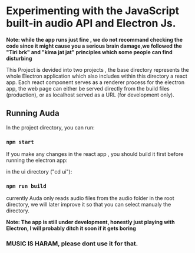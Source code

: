 # Experimenting with the JavaScript built-in audio API and Electron Js.

**Note: while the app runs just fine , we do not recommand checking the code since it might cause you a serious brain damage,we followed the "Tiri brk" and "kima jat jat" principles which some people can find disturbing**

This Project is devided into two projects , the base directory represents the whole Electron application which also includes within this directory a react app. Each react component serves as a renderer process for the electron app, the web page can either be served directly from the build files (production), or as localhost served as a URL (for development only).

## Running Auda

In the project directory, you can run:

### `npm start`

If you make any changes in the react app , you should build it first before running the electron app:

in the ui directory ("cd ui"):

### `npm run build`

currently Auda only reads audio files from the audio folder in the root directory, we will later improve it so that you can select manualy the directory.


**Note: The app is still under development, honestly just playing with Electron, I will probably ditch it soon if it gets boring**

### MUSIC IS HARAM, please dont use it for that.

